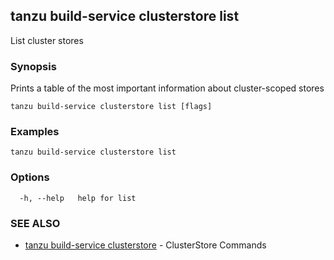 ## tanzu build-service clusterstore list

List cluster stores

### Synopsis

Prints a table of the most important information about cluster-scoped stores

```
tanzu build-service clusterstore list [flags]
```

### Examples

```
tanzu build-service clusterstore list
```

### Options

```
  -h, --help   help for list
```

### SEE ALSO

* [tanzu build-service clusterstore](tanzu_build-service_clusterstore.md)	 - ClusterStore Commands

